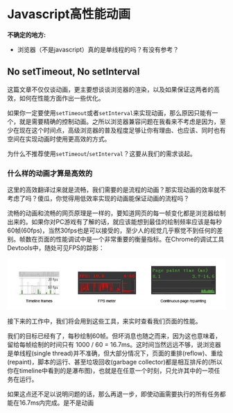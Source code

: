 # Javascript高性能动画

**不确定的地方:**

- 浏览器（不是javascript）真的是单线程的吗？有没有参考？

## No setTimeout, No setInterval

这篇文章不仅仅谈动画，更主要想谈谈浏览器的渲染，以及如果保证这两者的高效，如何在性能方面作出一些优化。

如果你一定要使用`setTimeout`或者`setInterval`来实现动画，那么原因只能有一个，就是需要精确的控制动画。之所以浏览器兼容问题在我看来不考虑是因为，至少在现在这个时间点，高级浏览器的普及程度足够让你有理由、也应该、同时也有空间在实现动画时使用更高效的方式。 

为什么不推荐使用`setTimeout`/`setInterval`？这要从我们的需求谈起。

### 什么样的动画才算是高效的

这里的高效翻译过来就是流畅，我们需要的是流程的动画？那实现动画的效率就不考虑了吗？傻瓜，你觉得用低效率实现的动画能保证动画的流程吗？

流畅的动画和流畅的网页原理是一样的，要知道网页的每一帧变化都是浏览器绘制出来的。如果你对PC游戏有了解的话，就应该能想到最佳的绘制频率应该是每秒60帧(60fps)，当然30fps也是可以接受的，至少人的视觉几乎察觉不到任何的差别。帧数在页面的性能调试中是一个非常重要的衡量指标。在Chrome的调试工具Devtools中，随处可见FPS的踪影：

![frames](./images/fps.jpg)

接下来的工作中，我们将会用到这些工具，来实时查看我们页面的性能。

我们的目标已经有了，每秒绘制60帧。但坏消息也随之而来，因为这也意味着，留给每帧绘制的时间只有 1000 / 60 = 16.7ms。这时间当然远远不够，说浏览器是单线程(single thread)并不准确，但大部分情况下，页面的重排(reflow)、重绘(repaint)，脚本的运行、甚至垃圾回收(garbage collector)都是相互排斥的(所以你在timeline中看到的是瀑布图)，也就是在任意一个时刻，只允许其中的一项任务在运行。

如果这点还不足以说明问题的话，那么再退一步，即使动画需要执行的所有任务都能在16.7ms内完成。是不是动画

